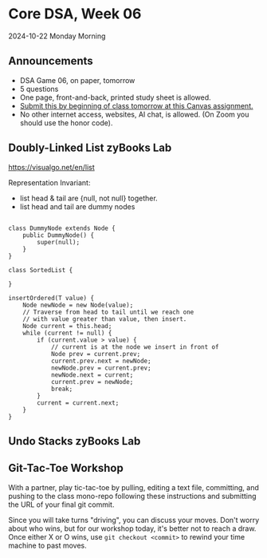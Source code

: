 # Core DSA, Week 06
2024-10-22 Monday Morning

## Announcements
* DSA Game 06, on paper, tomorrow
* 5 questions
* One page, front-and-back, printed study sheet is allowed.
* [Submit this by beginning of class tomorrow at this Canvas assignment.]()
* No other internet access, websites, AI chat, is allowed. (On Zoom you should use the honor code).

## Doubly-Linked List zyBooks Lab

https://visualgo.net/en/list

Representation Invariant:
* list head & tail are {null, not null} together.
* list head and tail are dummy nodes

```

class DummyNode extends Node {
    public DummyNode() {
	    super(null);
    }
}

class SortedList {

}

insertOrdered(T value) {
	Node newNode = new Node(value);
	// Traverse from head to tail until we reach one
	// with value greater than value, then insert.
	Node current = this.head;
	while (current != null) {
		if (current.value > value) {
			// current is at the node we insert in front of
			Node prev = current.prev;
			current.prev.next = newNode;
			newNode.prev = current.prev;
			newNode.next = current;
			current.prev = newNode;
			break;
		}
		current = current.next;
	}
}

```

## Undo Stacks zyBooks Lab


## Git-Tac-Toe Workshop

With a partner, play tic-tac-toe by pulling, editing a text file, committing, and pushing to the class mono-repo following these instructions and submitting the URL of your final git commit.

Since you will take turns "driving", you can discuss your moves. Don't worry about who wins, but for our workshop today, it's better not to reach a draw. Once either X or O wins, use `git checkout <commit>` to rewind your time machine to past moves. 
